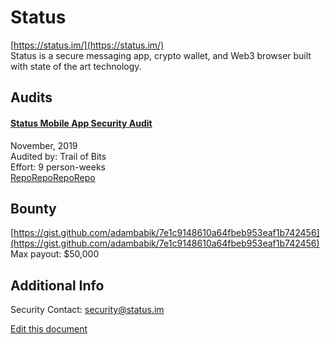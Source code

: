 
# Status
  
[https://status.im/](https://status.im/)<br>
Status is a secure messaging app, crypto wallet, and Web3 browser built with state of the art technology.


## Audits



#### [Status Mobile App Security Audit](https://our.status.im/status-mobile-app-security-audit-complete-ahead-of-v1-launch/)

November, 2019<br>
Audited by: Trail of Bits<br>Effort: 9 person-weeks<br>
[Repo](https://github.com/status-im/status-protocol-go)[Repo](https://github.com/status-im/status-go)[Repo](https://github.com/status-im/whisper)[Repo](https://github.com/status-im/status-react)
      

  

## Bounty

[https://gist.github.com/adambabik/7e1c9148610a64fbeb953eaf1b742456](https://gist.github.com/adambabik/7e1c9148610a64fbeb953eaf1b742456)<br>
Max payout: $50,000


## Additional Info

Security Contact: security@status.im


[Edit this document](https://github.com/ConsenSys/blockchainSecurityDB/blob/master/projects/status.json)